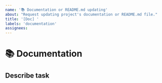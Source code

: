 ```yaml
---
name: '📚 Documentation or README.md updating'
about: "Request updating project's documentation or README.md file."
title: '[Doc] '
labels: 'documentation'
assignees:
---
```


# **📚 Documentation**

## **Describe task**
